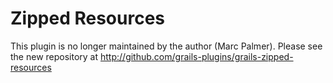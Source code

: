 # Zipped Resources

This plugin is no longer maintained by the author (Marc Palmer). Please see the new repository at http://github.com/grails-plugins/grails-zipped-resources

